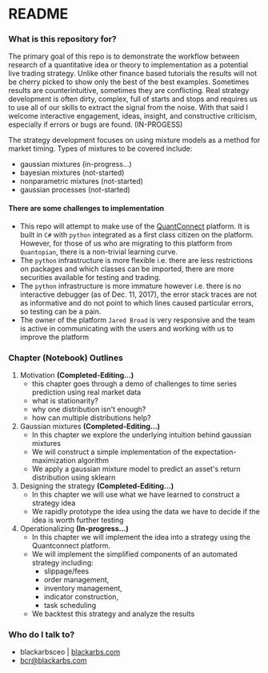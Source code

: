 
# README #

### What is this repository for? ###

The primary goal of this repo is to demonstrate the workflow between research of a quantitative idea or theory to implementation as a potential live trading strategy. Unlike other finance based tutorials the results will not be cherry picked to show only the best of the best examples. Sometimes results are counterintuitive, sometimes they are conflicting. Real strategy development is often dirty, complex, full of starts and stops and requires us to use all of our skills to extract the signal from the noise. With that said I welcome interactive engagement, ideas, insight, and constructive criticism, especially if errors or bugs are found. (IN-PROGESS)

The strategy development focuses on using mixture models as a method for market timing. Types of mixtures to be covered include:

* gaussian mixtures (in-progress...)
* bayesian mixtures (not-started)
* nonparametric mixtures (not-started)
* gaussian processes (not-started)


#### There are some challenges to implementation ####

* This repo will attempt to make use of the [QuantConnect](https://www.quantconnect.com/) platform. It is built in `C#` with `python` integrated as a first class citizen on the platform. However, for those of us who are migrating to this platform from `Quantopian`, there is a non-trivial learning curve. 
* The `python` infrastructure is more flexible i.e. there are less restrictions on packages and which classes can be imported, there are more securities available for testing and trading.
* The `python` infrastructure is more immature however i.e. there is no interactive debugger (as of Dec. 11, 2017), the error stack traces are not as informative and do not point to which lines caused particular errors, so testing can be a pain.
* The owner of the platform `Jared Broad` is very responsive and the team is active in communicating with the users and working with us to improve the platform
 
### Chapter (Notebook) Outlines ###

1. Motivation **(Completed-Editing...)**
	- this chapter goes through a demo of challenges to time series prediction using real market data
	- what is stationarity?
	- why one distribution isn't enough?
	- how can multiple distributions help?
2. Gaussian mixtures **(Completed-Editing...)**
	- In this chapter we explore the underlying intuition behind gaussian mixtures
	- We will construct a simple implementation of the expectation-maximization algorithm
	- We apply a gaussian mixture model to predict an asset's return distribution using sklearn
3. Designing the strategy **(Completed-Editing...)**
	- In this chapter we will use what we have learned to construct a strategy idea
	- We rapidly prototype the idea using the data we have to decide if the idea is worth further testing
4. Operationalizing **(In-progress...)**
	- In this chapter we will implement the idea into a strategy using the Quantconnect platform.
	- We will implement the simplified components of an automated strategy including:
		* slippage/fees		
		* order management, 
		* inventory management, 
		* indicator construction,
		* task scheduling
	- We backtest this strategy and analyze the results

### Who do I talk to? ###

* blackarbsceo | [blackarbs.com](www.blackarbs.com)
* bcr@blackarbs.com

